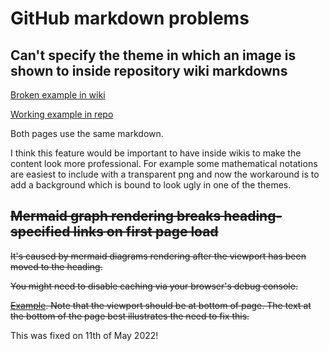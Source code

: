 # GitHub markdown problems

## Can't specify the theme in which an image is shown to inside repository wiki markdowns
[Broken example in wiki](https://github.com/anttiharju/github-bugreport/wiki)

[Working example in repo](light-dark-example.md)

Both pages use the same markdown.

I think this feature would be important to have inside wikis to make the content look more professional. For example some mathematical notations are easiest to include with a transparent png and now the workaround is to add a background which is bound to look ugly in one of the themes. 

## ~~Mermaid graph rendering breaks heading-specified links on first page load~~

~~It's caused by mermaid diagrams rendering after the viewport has been moved to the heading.~~

~~You might need to disable caching via your browser's debug console.~~

~~[Example](broken-heading-link.md#this-should-be-visible-upon-page-load). Note that the viewport should be at bottom of page. The text at the bottom of the page best illustrates the need to fix this.~~

This was fixed on 11th of May 2022!
